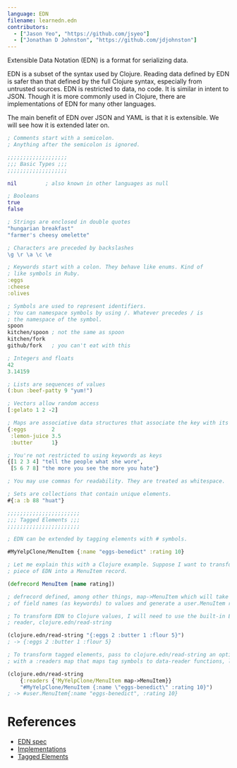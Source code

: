 ```yaml
---
language: EDN
filename: learnedn.edn
contributors:
  - ["Jason Yeo", "https://github.com/jsyeo"]
  - ["Jonathan D Johnston", "https://github.com/jdjohnston"]
---
```


Extensible Data Notation (EDN) is a format for serializing data.

EDN is a subset of the syntax used by Clojure. Reading data defined by EDN is
safer than that defined by the full Clojure syntax, especially from untrusted
sources. EDN is restricted to data, no code. It is similar in intent to JSON.
Though it is more commonly used in Clojure, there are implementations of EDN
for many other languages.

The main benefit of EDN over JSON and YAML is that it is extensible. We
will see how it is extended later on.

```clojure
; Comments start with a semicolon.
; Anything after the semicolon is ignored.

;;;;;;;;;;;;;;;;;;;
;;; Basic Types ;;;
;;;;;;;;;;;;;;;;;;;

nil         ; also known in other languages as null

; Booleans
true
false

; Strings are enclosed in double quotes
"hungarian breakfast"
"farmer's cheesy omelette"

; Characters are preceded by backslashes
\g \r \a \c \e

; Keywords start with a colon. They behave like enums. Kind of
; like symbols in Ruby.
:eggs
:cheese
:olives

; Symbols are used to represent identifiers. 
; You can namespace symbols by using /. Whatever precedes / is
; the namespace of the symbol.
spoon
kitchen/spoon ; not the same as spoon
kitchen/fork
github/fork   ; you can't eat with this

; Integers and floats
42
3.14159

; Lists are sequences of values
(:bun :beef-patty 9 "yum!")

; Vectors allow random access
[:gelato 1 2 -2]

; Maps are associative data structures that associate the key with its value
{:eggs        2
 :lemon-juice 3.5
 :butter      1}

; You're not restricted to using keywords as keys
{[1 2 3 4] "tell the people what she wore",
 [5 6 7 8] "the more you see the more you hate"}

; You may use commas for readability. They are treated as whitespace.

; Sets are collections that contain unique elements.
#{:a :b 88 "huat"}

;;;;;;;;;;;;;;;;;;;;;;;
;;; Tagged Elements ;;;
;;;;;;;;;;;;;;;;;;;;;;;

; EDN can be extended by tagging elements with # symbols.

#MyYelpClone/MenuItem {:name "eggs-benedict" :rating 10}

; Let me explain this with a Clojure example. Suppose I want to transform that
; piece of EDN into a MenuItem record.

(defrecord MenuItem [name rating])

; defrecord defined, among other things, map->MenuItem which will take a map
; of field names (as keywords) to values and generate a user.MenuItem record

; To transform EDN to Clojure values, I will need to use the built-in EDN
; reader, clojure.edn/read-string

(clojure.edn/read-string "{:eggs 2 :butter 1 :flour 5}")
; -> {:eggs 2 :butter 1 :flour 5}

; To transform tagged elements, pass to clojure.edn/read-string an option map
; with a :readers map that maps tag symbols to data-reader functions, like so

(clojure.edn/read-string
    {:readers {'MyYelpClone/MenuItem map->MenuItem}}
    "#MyYelpClone/MenuItem {:name \"eggs-benedict\" :rating 10}")
; -> #user.MenuItem{:name "eggs-benedict", :rating 10}
```

# References

- [EDN spec](https://github.com/edn-format/edn)
- [Implementations](https://github.com/edn-format/edn/wiki/Implementations)
- [Tagged Elements](http://www.compoundtheory.com/clojure-edn-walkthrough/)
